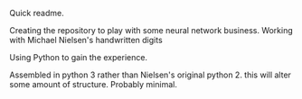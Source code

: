 Quick readme.

Creating the repository to play with some neural network business.
Working with Michael Nielsen's handwritten digits

Using Python to gain the experience.

Assembled in python 3 rather than Nielsen's original python 2.
this will alter some amount of structure. Probably minimal.
